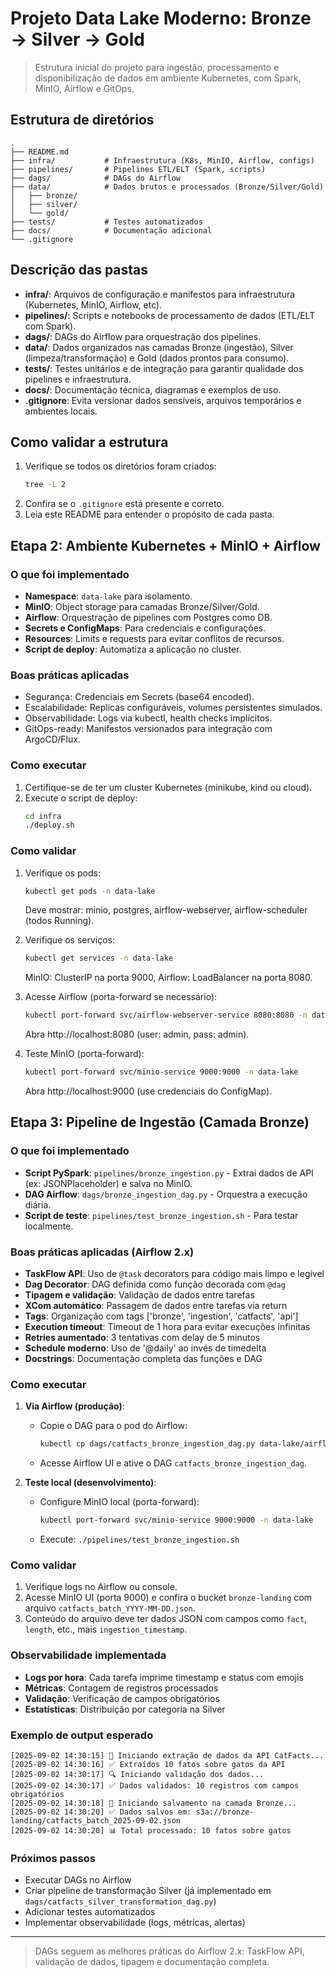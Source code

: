 
# Projeto Data Lake Moderno: Bronze → Silver → Gold

> Estrutura inicial do projeto para ingestão, processamento e disponibilização de dados em ambiente Kubernetes, com Spark, MinIO, Airflow e GitOps.

## Estrutura de diretórios
```
.
├── README.md
├── infra/           # Infraestrutura (K8s, MinIO, Airflow, configs)
├── pipelines/       # Pipelines ETL/ELT (Spark, scripts)
├── dags/            # DAGs do Airflow
├── data/            # Dados brutos e processados (Bronze/Silver/Gold)
│   ├── bronze/
│   ├── silver/
│   └── gold/
├── tests/           # Testes automatizados
├── docs/            # Documentação adicional
└── .gitignore
```

## Descrição das pastas
- **infra/**: Arquivos de configuração e manifestos para infraestrutura (Kubernetes, MinIO, Airflow, etc).
- **pipelines/**: Scripts e notebooks de processamento de dados (ETL/ELT com Spark).
- **dags/**: DAGs do Airflow para orquestração dos pipelines.
- **data/**: Dados organizados nas camadas Bronze (ingestão), Silver (limpeza/transformação) e Gold (dados prontos para consumo).
- **tests/**: Testes unitários e de integração para garantir qualidade dos pipelines e infraestrutura.
- **docs/**: Documentação técnica, diagramas e exemplos de uso.
- **.gitignore**: Evita versionar dados sensíveis, arquivos temporários e ambientes locais.

## Como validar a estrutura
1. Verifique se todos os diretórios foram criados:
	```bash
	tree -L 2
	```
2. Confira se o `.gitignore` está presente e correto.
3. Leia este README para entender o propósito de cada pasta.

## Etapa 2: Ambiente Kubernetes + MinIO + Airflow

### O que foi implementado
- **Namespace**: `data-lake` para isolamento.
- **MinIO**: Object storage para camadas Bronze/Silver/Gold.
- **Airflow**: Orquestração de pipelines com Postgres como DB.
- **Secrets e ConfigMaps**: Para credenciais e configurações.
- **Resources**: Limits e requests para evitar conflitos de recursos.
- **Script de deploy**: Automatiza a aplicação no cluster.

### Boas práticas aplicadas
- Segurança: Credenciais em Secrets (base64 encoded).
- Escalabilidade: Replicas configuráveis, volumes persistentes simulados.
- Observabilidade: Logs via kubectl, health checks implícitos.
- GitOps-ready: Manifestos versionados para integração com ArgoCD/Flux.

### Como executar
1. Certifique-se de ter um cluster Kubernetes (minikube, kind ou cloud).
2. Execute o script de deploy:
   ```bash
   cd infra
   ./deploy.sh
   ```

### Como validar
1. Verifique os pods:
   ```bash
   kubectl get pods -n data-lake
   ```
   Deve mostrar: minio, postgres, airflow-webserver, airflow-scheduler (todos Running).

2. Verifique os serviços:
   ```bash
   kubectl get services -n data-lake
   ```
   MinIO: ClusterIP na porta 9000, Airflow: LoadBalancer na porta 8080.

3. Acesse Airflow (porta-forward se necessário):
   ```bash
   kubectl port-forward svc/airflow-webserver-service 8080:8080 -n data-lake
   ```
   Abra http://localhost:8080 (user: admin, pass: admin).

4. Teste MinIO (porta-forward):
   ```bash
   kubectl port-forward svc/minio-service 9000:9000 -n data-lake
   ```
   Abra http://localhost:9000 (use credenciais do ConfigMap).

## Etapa 3: Pipeline de Ingestão (Camada Bronze)

### O que foi implementado
- **Script PySpark**: `pipelines/bronze_ingestion.py` - Extrai dados de API (ex: JSONPlaceholder) e salva no MinIO.
- **DAG Airflow**: `dags/bronze_ingestion_dag.py` - Orquestra a execução diária.
- **Script de teste**: `pipelines/test_bronze_ingestion.sh` - Para testar localmente.

### Boas práticas aplicadas (Airflow 2.x)
- **TaskFlow API**: Uso de `@task` decorators para código mais limpo e legível
- **Dag Decorator**: DAG definida como função decorada com `@dag`
- **Tipagem e validação**: Validação de dados entre tarefas
- **XCom automático**: Passagem de dados entre tarefas via return
- **Tags**: Organização com tags ['bronze', 'ingestion', 'catfacts', 'api']
- **Execution timeout**: Timeout de 1 hora para evitar execuções infinitas
- **Retries aumentado**: 3 tentativas com delay de 5 minutos
- **Schedule moderno**: Uso de '@daily' ao invés de timedelta
- **Docstrings**: Documentação completa das funções e DAG

### Como executar
1. **Via Airflow (produção)**:
   - Copie o DAG para o pod do Airflow:
     ```bash
     kubectl cp dags/catfacts_bronze_ingestion_dag.py data-lake/airflow-webserver-xxx:/opt/airflow/dags/
     ```
   - Acesse Airflow UI e ative o DAG `catfacts_bronze_ingestion_dag`.

2. **Teste local (desenvolvimento)**:
   - Configure MinIO local (porta-forward):
     ```bash
     kubectl port-forward svc/minio-service 9000:9000 -n data-lake
     ```
   - Execute: `./pipelines/test_bronze_ingestion.sh`

### Como validar
1. Verifique logs no Airflow ou console.
2. Acesse MinIO UI (porta 9000) e confira o bucket `bronze-landing` com arquivo `catfacts_batch_YYYY-MM-DD.json`.
3. Conteúdo do arquivo deve ter dados JSON com campos como `fact`, `length`, etc., mais `ingestion_timestamp`.

### Observabilidade implementada
- **Logs por hora**: Cada tarefa imprime timestamp e status com emojis
- **Métricas**: Contagem de registros processados
- **Validação**: Verificação de campos obrigatórios
- **Estatísticas**: Distribuição por categoria na Silver

### Exemplo de output esperado
```
[2025-09-02 14:30:15] 🚀 Iniciando extração de dados da API CatFacts...
[2025-09-02 14:30:16] ✅ Extraídos 10 fatos sobre gatos da API
[2025-09-02 14:30:17] 🔍 Iniciando validação dos dados...
[2025-09-02 14:30:17] ✅ Dados validados: 10 registros com campos obrigatórios
[2025-09-02 14:30:18] 💾 Iniciando salvamento na camada Bronze...
[2025-09-02 14:30:20] ✅ Dados salvos em: s3a://bronze-landing/catfacts_batch_2025-09-02.json
[2025-09-02 14:30:20] 📊 Total processado: 10 fatos sobre gatos
```

### Próximos passos
- Executar DAGs no Airflow
- Criar pipeline de transformação Silver (já implementado em `dags/catfacts_silver_transformation_dag.py`)
- Adicionar testes automatizados
- Implementar observabilidade (logs, métricas, alertas)

---
> DAGs seguem as melhores práticas do Airflow 2.x: TaskFlow API, validação de dados, tipagem e documentação completa.
